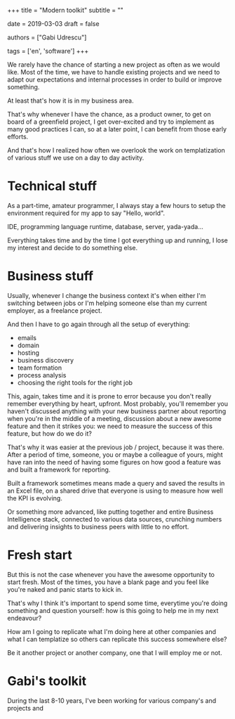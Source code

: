 +++
title = "Modern toolkit"
subtitle = ""

date = 2019-03-03
draft = false

authors = ["Gabi Udrescu"]

tags = ['en', 'software']
+++

We rarely have the chance of starting a new project as often as we would like. Most of the time, we have to handle existing projects and we need to adapt our expectations and internal processes in order to build or improve something.

At least that's how it is in my business area. 

That's why whenever I have the chance, as a product owner, to get on board of a greenfield project, I get over-excited and try to implement as many good practices I can, so at a later point, I can benefit from those early efforts.

And that's how I realized how often we overlook the work on templatization of various stuff we use on a day to day activity.

# Technical stuff

As a part-time, amateur programmer, I always stay a few hours to setup the environment required for my app to say "Hello, world". 

IDE, programming language runtime, database, server, yada-yada... 

Everything takes time and by the time I got everything up and running, I lose my interest and decide to do something else.

# Business stuff
Usually, whenever I change the business context it's when either I'm switching between jobs or I'm helping someone else than my current employer, as a freelance project. 

And then I have to go again through all the setup of everything:

 - emails
 - domain
 - hosting
 - business discovery
 - team formation
 - process analysis
 - choosing the right tools for the right job

This, again, takes time and it is prone to error because you don't really remember everything by heart, upfront. Most probably, you'll remember you haven't discussed anything with your new business partner about reporting when you're in the middle of a meeting, discussion about a new awesome feature and then it strikes you: we need to measure the success of this feature, but how do we do it?

That's why it was easier at the previous job / project, because it was there. After a period of time, someone, you or maybe a colleague of yours, might have ran into the need of having some figures on how good a feature was and built a framework for reporting.

Built a framework sometimes means made a query and saved the results in an Excel file, on a shared drive that everyone is using to measure how well the KPI is evolving. 

Or something more advanced, like putting together and entire Business Intelligence stack, connected to various data sources, crunching numbers and delivering insights to business peers with little to no effort.

# Fresh start

But this is not the case whenever you have the awesome opportunity to start fresh. Most of the times, you have a blank page and you feel like you're naked and panic starts to kick in.

That's why I think it's important to spend some time, everytime you're doing something and question yourself: how is this going to help me in my next endeavour?

How am I going to replicate what I'm doing here at other companies and what I can templatize so others can replicate  this success somewhere else?

Be it another project or another company, one that I will employ me or not. 

# Gabi's toolkit

During the last 8-10 years, I've been working for various company's and projects and 
<!--stackedit_data:
eyJoaXN0b3J5IjpbMTQ0ODU0NjQ3MF19
-->